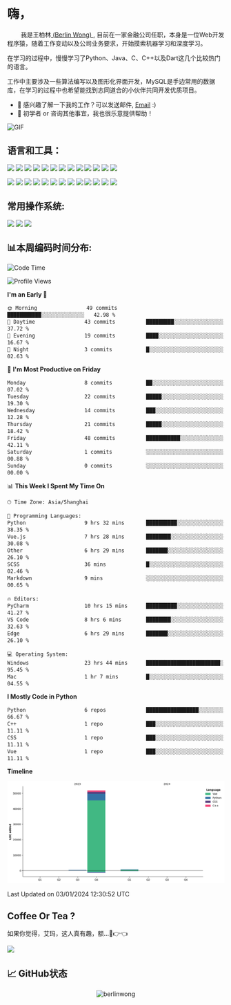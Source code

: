 # 嗨，
&nbsp;&nbsp;&nbsp;&nbsp;&nbsp;&nbsp;&nbsp;&nbsp;我是王柏林[ (Berlin Wong) ](https://github.com/berlinwong), 目前在一家金融公司任职，本身是一位Web开发程序猿，随着工作变动以及公司业务要求，开始摸索机器学习和深度学习。

在学习的过程中，慢慢学习了Python、Java、C、C++以及Dart这几个比较热门的语言。

工作中主要涉及一些算法编写以及图形化界面开发，MySQL是手边常用的数据库，在学习的过程中也希望能找到志同道合的小伙伴共同开发优质项目。

- 💼 感兴趣了解一下我的工作？可以发送邮件, [Email](mailto:wzysws@gmail.com) :)
- 💬 初学者 or 咨询其他事宜，我也很乐意提供帮助！


<img style="margin: 0 auto;object-fit: cover;" alt="GIF" src="https://github.com/abhisheknaiidu/abhisheknaiidu/blob/master/code.gif?raw=true" />


## 语言和工具：
<code><img height="25" src='https://cdn.jsdelivr.net/gh/devicons/devicon/icons/python/python-original.svg'></code>
<code><img height="25" src='https://cdn.jsdelivr.net/gh/devicons/devicon/icons/java/java-original.svg'></code>
<code><img height="25" src='https://cdn.jsdelivr.net/gh/devicons/devicon/icons/cplusplus/cplusplus-original.svg'></code>
<code><img height="25" src='https://cdn.jsdelivr.net/gh/devicons/devicon/icons/dart/dart-original.svg'></code>
<code><img height="25" src='https://cdn.jsdelivr.net/gh/devicons/devicon/icons/git/git-original.svg'></code>
<code><img height="25" src='https://cdn.jsdelivr.net/gh/devicons/devicon/icons/docker/docker-original.svg'></code>
<code><img height="25" src='https://cdn.jsdelivr.net/gh/devicons/devicon/icons/mysql/mysql-original.svg'></code>
<code><img height="25" src='https://cdn.jsdelivr.net/gh/devicons/devicon/icons/html5/html5-original.svg'></code>
<code><img height="25" src='https://cdn.jsdelivr.net/gh/devicons/devicon/icons/css3/css3-original.svg'></code>
<code><img height="25" src='https://cdn.jsdelivr.net/gh/devicons/devicon/icons/javascript/javascript-original.svg'></code>
<code><img height="25" src='https://cdn.jsdelivr.net/gh/devicons/devicon/icons/less/less-plain-wordmark.svg'></code>
<code><img height="25" src='https://cdn.jsdelivr.net/gh/devicons/devicon/icons/flutter/flutter-original.svg'></code>
<code><img height="25" src='https://cdn.jsdelivr.net/gh/devicons/devicon/icons/jquery/jquery-original.svg'></code>

<code><img height="25" src='https://cdn.jsdelivr.net/gh/devicons/devicon/icons/anaconda/anaconda-original.svg'></code>
<code><img height="25" src='https://cdn.jsdelivr.net/gh/devicons/devicon/icons/pytorch/pytorch-original.svg'></code>
<code><img height="25" src='https://cdn.jsdelivr.net/gh/devicons/devicon/icons/jupyter/jupyter-original.svg'></code>
<code><img height="25" src='https://cdn.jsdelivr.net/gh/devicons/devicon/icons/flask/flask-original.svg'></code>
<code><img height="25" src='https://cdn.jsdelivr.net/gh/devicons/devicon/icons/markdown/markdown-original.svg'></code>
<code><img height="25" src='https://cdn.jsdelivr.net/gh/devicons/devicon/icons/latex/latex-original.svg'></code>
<code><img height="25" src='https://cdn.jsdelivr.net/gh/devicons/devicon/icons/cmake/cmake-original.svg'></code>
<code><img height="25" src='https://cdn.jsdelivr.net/gh/devicons/devicon/icons/nodejs/nodejs-original.svg'></code>
<code><img height="25" src='https://cdn.jsdelivr.net/gh/devicons/devicon/icons/npm/npm-original-wordmark.svg'></code>
<code><img height="25" src='https://cdn.jsdelivr.net/gh/devicons/devicon/icons/vuejs/vuejs-original.svg'></code>
<code><img height="25" src='https://cdn.jsdelivr.net/gh/devicons/devicon/icons/nginx/nginx-original.svg'></code>
<code><img height="25" src='https://cdn.jsdelivr.net/gh/devicons/devicon/icons/jetbrains/jetbrains-original.svg'></code>
<code><img height="25" src='https://cdn.jsdelivr.net/gh/devicons/devicon/icons/pycharm/pycharm-original.svg'></code>

## 常用操作系统:
<code><img height="25" src='https://cdn.jsdelivr.net/gh/devicons/devicon/icons/apple/apple-original.svg'></code>
<code><img height="25" src='https://cdn.jsdelivr.net/gh/devicons/devicon/icons/ubuntu/ubuntu-plain.svg'></code>
<code><img height="25" src='https://cdn.jsdelivr.net/gh/devicons/devicon/icons/windows8/windows8-original.svg'></code>

## 📊本周编码时间分布:
<!--START_SECTION:waka-->
![Code Time](http://img.shields.io/badge/Code%20Time-101%20hrs%209%20mins-blue)

![Profile Views](http://img.shields.io/badge/Profile%20Views-2-blue)

**I'm an Early 🐤** 

```text
🌞 Morning                49 commits          ███████████░░░░░░░░░░░░░░   42.98 % 
🌆 Daytime                43 commits          █████████░░░░░░░░░░░░░░░░   37.72 % 
🌃 Evening                19 commits          ████░░░░░░░░░░░░░░░░░░░░░   16.67 % 
🌙 Night                  3 commits           █░░░░░░░░░░░░░░░░░░░░░░░░   02.63 % 
```
📅 **I'm Most Productive on Friday** 

```text
Monday                   8 commits           ██░░░░░░░░░░░░░░░░░░░░░░░   07.02 % 
Tuesday                  22 commits          █████░░░░░░░░░░░░░░░░░░░░   19.30 % 
Wednesday                14 commits          ███░░░░░░░░░░░░░░░░░░░░░░   12.28 % 
Thursday                 21 commits          █████░░░░░░░░░░░░░░░░░░░░   18.42 % 
Friday                   48 commits          ███████████░░░░░░░░░░░░░░   42.11 % 
Saturday                 1 commits           ░░░░░░░░░░░░░░░░░░░░░░░░░   00.88 % 
Sunday                   0 commits           ░░░░░░░░░░░░░░░░░░░░░░░░░   00.00 % 
```


📊 **This Week I Spent My Time On** 

```text
🕑︎ Time Zone: Asia/Shanghai

💬 Programming Languages: 
Python                   9 hrs 32 mins       ██████████░░░░░░░░░░░░░░░   38.35 % 
Vue.js                   7 hrs 28 mins       ████████░░░░░░░░░░░░░░░░░   30.08 % 
Other                    6 hrs 29 mins       ███████░░░░░░░░░░░░░░░░░░   26.10 % 
SCSS                     36 mins             █░░░░░░░░░░░░░░░░░░░░░░░░   02.46 % 
Markdown                 9 mins              ░░░░░░░░░░░░░░░░░░░░░░░░░   00.65 % 

🔥 Editors: 
PyCharm                  10 hrs 15 mins      ██████████░░░░░░░░░░░░░░░   41.27 % 
VS Code                  8 hrs 6 mins        ████████░░░░░░░░░░░░░░░░░   32.63 % 
Edge                     6 hrs 29 mins       ███████░░░░░░░░░░░░░░░░░░   26.10 % 

💻 Operating System: 
Windows                  23 hrs 44 mins      ████████████████████████░   95.45 % 
Mac                      1 hr 7 mins         █░░░░░░░░░░░░░░░░░░░░░░░░   04.55 % 
```

**I Mostly Code in Python** 

```text
Python                   6 repos             █████████████████░░░░░░░░   66.67 % 
C++                      1 repo              ███░░░░░░░░░░░░░░░░░░░░░░   11.11 % 
CSS                      1 repo              ███░░░░░░░░░░░░░░░░░░░░░░   11.11 % 
Vue                      1 repo              ███░░░░░░░░░░░░░░░░░░░░░░   11.11 % 
```



**Timeline**

![Lines of Code chart](https://raw.githubusercontent.com/BerlinWong/BerlinWong/main/assets/bar_graph.png)


 Last Updated on 03/01/2024 12:30:52 UTC
<!--END_SECTION:waka-->


## Coffee Or Tea ?
如果你觉得，艾玛，这人真有趣，额...🥺👉👈

<a href="https://www.buymeacoffee.com/BerlinWong"><img src="https://img.buymeacoffee.com/button-api/?text=Buy me a coffee&emoji=&slug=BerlinWong&button_colour=FFDD00&font_colour=000000&font_family=Cookie&outline_colour=000000&coffee_colour=ffffff" /></a>


## 📈 **GitHub状态**
<p align="center"> <img src="https://github-readme-stats.vercel.app/api?username=berlinwong&show_icons=true&theme=swift" alt="berlinwong" />




